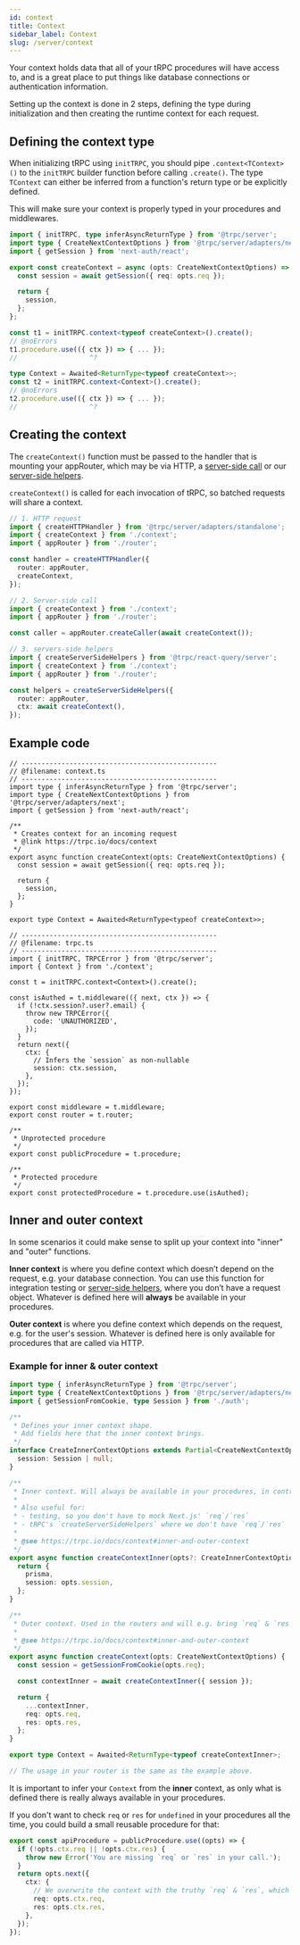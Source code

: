 ```yaml
---
id: context
title: Context
sidebar_label: Context
slug: /server/context
---
```


Your context holds data that all of your tRPC procedures will have access to, and is a great place to put things like database connections or authentication information.

Setting up the context is done in 2 steps, defining the type during initialization and then creating the runtime context for each request.

## Defining the context type

When initializing tRPC using `initTRPC`, you should pipe `.context<TContext>()` to the `initTRPC` builder function before calling `.create()`. The type `TContext` can either be inferred from a function's return type or be explicitly defined.

This will make sure your context is properly typed in your procedures and middlewares.

```ts twoslash
import { initTRPC, type inferAsyncReturnType } from '@trpc/server';
import type { CreateNextContextOptions } from '@trpc/server/adapters/next';
import { getSession } from 'next-auth/react';

export const createContext = async (opts: CreateNextContextOptions) => {
  const session = await getSession({ req: opts.req });

  return {
    session,
  };
};

const t1 = initTRPC.context<typeof createContext>().create();
// @noErrors
t1.procedure.use(({ ctx }) => { ... });
//                  ^?

type Context = Awaited<ReturnType<typeof createContext>>;
const t2 = initTRPC.context<Context>().create();
// @noErrors
t2.procedure.use(({ ctx }) => { ... });
//                  ^?
```

## Creating the context

The `createContext()` function must be passed to the handler that is mounting your appRouter, which may be via HTTP, a [server-side call](server-side-calls) or our [server-side helpers](/docs/client/nextjs/server-side-helpers).

`createContext()` is called for each invocation of tRPC, so batched requests will share a context.

```ts
// 1. HTTP request
import { createHTTPHandler } from '@trpc/server/adapters/standalone';
import { createContext } from './context';
import { appRouter } from './router';

const handler = createHTTPHandler({
  router: appRouter,
  createContext,
});
```

```ts
// 2. Server-side call
import { createContext } from './context';
import { appRouter } from './router';

const caller = appRouter.createCaller(await createContext());
```

```ts
// 3. servers-side helpers
import { createServerSideHelpers } from '@trpc/react-query/server';
import { createContext } from './context';
import { appRouter } from './router';

const helpers = createServerSideHelpers({
  router: appRouter,
  ctx: await createContext(),
});
```

## Example code

<!-- prettier-ignore-start -->

```tsx twoslash
// -------------------------------------------------
// @filename: context.ts
// -------------------------------------------------
import type { inferAsyncReturnType } from '@trpc/server';
import type { CreateNextContextOptions } from '@trpc/server/adapters/next';
import { getSession } from 'next-auth/react';

/**
 * Creates context for an incoming request
 * @link https://trpc.io/docs/context
 */
export async function createContext(opts: CreateNextContextOptions) {
  const session = await getSession({ req: opts.req });

  return {
    session,
  };
}

export type Context = Awaited<ReturnType<typeof createContext>>;

// -------------------------------------------------
// @filename: trpc.ts
// -------------------------------------------------
import { initTRPC, TRPCError } from '@trpc/server';
import { Context } from './context';

const t = initTRPC.context<Context>().create();

const isAuthed = t.middleware(({ next, ctx }) => {
  if (!ctx.session?.user?.email) {
    throw new TRPCError({
      code: 'UNAUTHORIZED',
    });
  }
  return next({
    ctx: {
      // Infers the `session` as non-nullable
      session: ctx.session,
    },
  });
});

export const middleware = t.middleware;
export const router = t.router;

/**
 * Unprotected procedure
 */
export const publicProcedure = t.procedure;

/**
 * Protected procedure
 */
export const protectedProcedure = t.procedure.use(isAuthed);
```

<!-- prettier-ignore-end -->

## Inner and outer context

In some scenarios it could make sense to split up your context into "inner" and "outer" functions.

**Inner context** is where you define context which doesn’t depend on the request, e.g. your database connection. You can use this function for integration testing or [server-side helpers](/docs/client/nextjs/server-side-helpers), where you don’t have a request object. Whatever is defined here will **always** be available in your procedures.

**Outer context** is where you define context which depends on the request, e.g. for the user's session. Whatever is defined here is only available for procedures that are called via HTTP.

### Example for inner & outer context

```ts
import type { inferAsyncReturnType } from '@trpc/server';
import type { CreateNextContextOptions } from '@trpc/server/adapters/next';
import { getSessionFromCookie, type Session } from './auth';

/**
 * Defines your inner context shape.
 * Add fields here that the inner context brings.
 */
interface CreateInnerContextOptions extends Partial<CreateNextContextOptions> {
  session: Session | null;
}

/**
 * Inner context. Will always be available in your procedures, in contrast to the outer context.
 *
 * Also useful for:
 * - testing, so you don't have to mock Next.js' `req`/`res`
 * - tRPC's `createServerSideHelpers` where we don't have `req`/`res`
 *
 * @see https://trpc.io/docs/context#inner-and-outer-context
 */
export async function createContextInner(opts?: CreateInnerContextOptions) {
  return {
    prisma,
    session: opts.session,
  };
}

/**
 * Outer context. Used in the routers and will e.g. bring `req` & `res` to the context as "not `undefined`".
 *
 * @see https://trpc.io/docs/context#inner-and-outer-context
 */
export async function createContext(opts: CreateNextContextOptions) {
  const session = getSessionFromCookie(opts.req);

  const contextInner = await createContextInner({ session });

  return {
    ...contextInner,
    req: opts.req,
    res: opts.res,
  };
}

export type Context = Awaited<ReturnType<typeof createContextInner>;

// The usage in your router is the same as the example above.
```

It is important to infer your `Context` from the **inner** context, as only what is defined there is really always available in your procedures.

If you don't want to check `req` or `res` for `undefined` in your procedures all the time, you could build a small reusable procedure for that:

```ts
export const apiProcedure = publicProcedure.use((opts) => {
  if (!opts.ctx.req || !opts.ctx.res) {
    throw new Error('You are missing `req` or `res` in your call.');
  }
  return opts.next({
    ctx: {
      // We overwrite the context with the truthy `req` & `res`, which will also overwrite the types used in your procedure.
      req: opts.ctx.req,
      res: opts.ctx.res,
    },
  });
});
```
